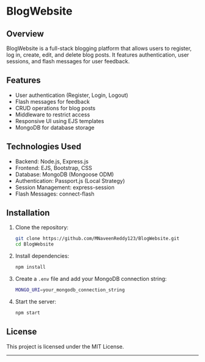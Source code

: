 # BlogWebsite

## Overview
BlogWebsite is a full-stack blogging platform that allows users to register, log in, create, edit, and delete blog posts. It features authentication, user sessions, and flash messages for user feedback.

## Features
- User authentication (Register, Login, Logout)
- Flash messages for feedback
- CRUD operations for blog posts
- Middleware to restrict access
- Responsive UI using EJS templates
- MongoDB for database storage

## Technologies Used
- Backend: Node.js, Express.js
- Frontend: EJS, Bootstrap, CSS
- Database: MongoDB (Mongoose ODM)
- Authentication: Passport.js (Local Strategy)
- Session Management: express-session
- Flash Messages: connect-flash

## Installation

1. Clone the repository:
   ```sh
   git clone https://github.com/MNaveenReddy123/BlogWebsite.git
   cd BlogWebsite
   ```

2. Install dependencies:
   ```sh
   npm install
   ```

3. Create a `.env` file and add your MongoDB connection string:
   ```sh
   MONGO_URI=your_mongodb_connection_string
   ```

4. Start the server:
   ```sh
   npm start
   ```

## License
This project is licensed under the MIT License.

---



